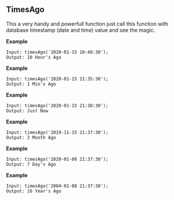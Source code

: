 ## TimesAgo

This a very handy and powerfull function just call this function with database timestamp (date and time) value and see the magic.

__Example__

```
Input: timesAgo('2020-01-15 10:49:30');
Output: 10 Hour's Ago
```

__Example__

```
Input: timesAgo('2020-01-15 21:35:30');
Output: 1 Min's Ago
```

__Example__

```
Input: timesAgo('2020-01-15 21:38:30');
Output: Just Now
```

__Example__

```
Input: timesAgo('2019-11-15 21:37:30');
Output: 2 Month Ago
```

__Example__

```
Input: timesAgo('2020-01-08 21:37:30');
Output: 7 Day's Ago
```

__Example__

```
Input: timesAgo('2004-01-08 21:37:30');
Output: 16 Year's Ago
```